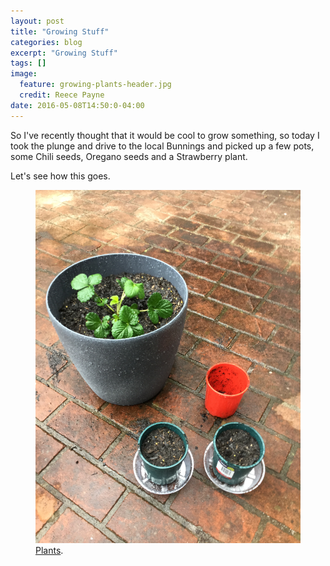 ```yaml
---
layout: post
title: "Growing Stuff"
categories: blog
excerpt: "Growing Stuff"
tags: []
image:
  feature: growing-plants-header.jpg
  credit: Reece Payne
date: 2016-05-08T14:50:0-04:00
---
```

So I've recently thought that it would be cool to grow something, so today I took the plunge and drive to the local Bunnings and picked up a few pots, some Chili seeds, Oregano seeds and a Strawberry plant.

Let's see how this goes.

<figure>
	<img src="/images/growing-plants.jpg" alt="image">
	<figcaption><a href="http://www.flickr.com/photos/80901381@N04/7758832526/" title="Plants">Plants</a>.</figcaption>
</figure>
